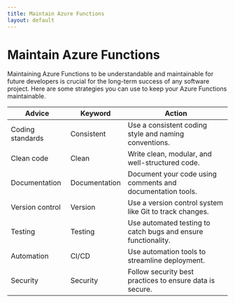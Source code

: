 ```yaml
---
title: Maintain Azure Functions
layout: default
---
```

# Maintain Azure Functions

Maintaining Azure Functions to be understandable and maintainable for future developers is crucial for the long-term success of any software project. Here are some strategies you can use to keep your Azure Functions maintainable.

| Advice   | Keyword |Action                                                      |
| - | - | - |
| Coding standards | Consistent  | Use a consistent coding style and naming conventions.         |
| Clean code | Clean | Write clean, modular, and well-structured code.              |
| Documentation | Documentation    | Document your code using comments and documentation tools.   |
| Version control |Version  | Use a version control system like Git to track changes.       |
| Testing      |Testing     | Use automated testing to catch bugs and ensure functionality.|
| Automation   | CI/CD     | Use automation tools to streamline deployment.               |
| Security| Security          | Follow security best practices to ensure data is secure.     |
